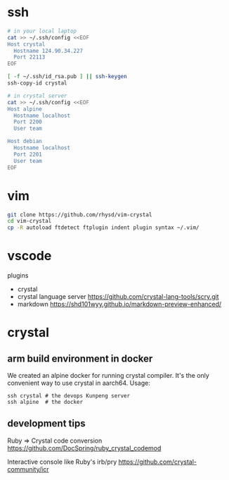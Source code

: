 # ssh

```bash
# in your local laptop
cat >> ~/.ssh/config <<EOF
Host crystal
  Hostname 124.90.34.227
  Port 22113
EOF

[ -f ~/.ssh/id_rsa.pub ] || ssh-keygen
ssh-copy-id crystal
```

```bash
# in crystal server
cat >> ~/.ssh/config <<EOF
Host alpine
  Hostname localhost
  Port 2200
  User team

Host debian
  Hostname localhost
  Port 2201
  User team
EOF
```

# vim

```bash
git clone https://github.com/rhysd/vim-crystal
cd vim-crystal
cp -R autoload ftdetect ftplugin indent plugin syntax ~/.vim/
```

# vscode

plugins
- crystal
- crystal language server
  https://github.com/crystal-lang-tools/scry.git
- markdown
  https://shd101wyy.github.io/markdown-preview-enhanced/

# crystal
 
## arm build environment in docker
We created an alpine docker for running crystal compiler.
It's the only convenient way to use crystal in aarch64.
Usage:
```
ssh crystal # the devops Kunpeng server
ssh alpine  # the docker
```

## development tips

Ruby => Crystal code conversion
https://github.com/DocSpring/ruby_crystal_codemod

Interactive console like Ruby's irb/pry
https://github.com/crystal-community/icr
